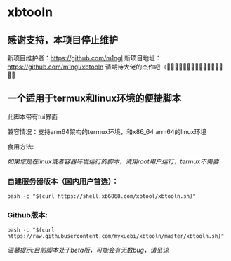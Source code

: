 # xbtooln

## 感谢支持，本项目停止维护
新项目维护者：https://github.com/m1ngl
新项目地址：https://github.com/m1ngl/xbtooln
请期待大佬的杰作吧（其̶实̶是̶屎̶山̶雕̶花̶啦̶

## 一个适用于termux和linux环境的便捷脚本
此脚本带有tui界面

兼容情况：支持arm64架构的termux环境，和x86_64 arm64的linux环境

食用方法:

*如果您是在linux或者容器环境运行的脚本，请用root用户运行，termux不需要*

### 自建服务器版本（国内用户首选）：
```
bash -c "$(curl https://shell.xb6868.com/xbtool/xbtooln.sh)"
```
### Github版本:
```
bash -c "$(curl https://raw.githubusercontent.com/myxuebi/xbtooln/master/xbtooln.sh)"
```
*温馨提示:目前脚本处于beta版，可能会有无数bug，请见谅*



